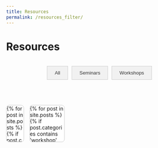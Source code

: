 ```yaml
---
title: Resources
permalink: /resources_filter/
---
```

# **Resources**
<br>

<div class="btn-group">
  <button class="btn btn-default" onclick="filterPost('all')">All</button>
  <button class="btn btn-default" onclick="filterPost('seminar')">Seminars</button>
  <button class="btn btn-default" onclick="filterPost('workshop')">Workshops</button>
</div>

<br><br>

<div id="posts" class="grid-container">
  <div class="grid-item seminar">
    {% for post in site.posts %}
      {% if post.categories contains 'seminar' %}
        <div class="list-item">
          <a href="{{ post.url | prepend: site.baseurl }}">
            <img src="/{% if post.header-img %}{{ post.header-img }}{% else %}{{ site.header-img }}{% endif %}" class="post-image">
            <div class="post-content">
              <h3 class="post-title">{{ post.title }}</h3>
              <p class="list-post-title"><strong>Speaker:</strong> {{ post.speaker }}</p>
              <p class="list-post-title">{{ post.content | strip_html | truncatewords:30 }}</p>
              <p class="list-detail" style="font-size: 1.2em;">
                <a class="video" href="{{ post.video }}"><i class="fa fa-youtube"></i> Watch now</a>
              </p>
              <p class="list-detail" style="font-size: 0.87em;">Posted on {{ post.date | date: "%B %-d, %Y" }}</p>
            </div>
          </a>
        </div>
      {% endif %}
    {% endfor %}
  </div>
  <div class="grid-item workshop">
    {% for post in site.posts %}
      {% if post.categories contains 'workshop' %}
        <div class="list-item">
          <a href="{{ post.url | prepend: site.baseurl }}">
            <img src="/{% if post.header-img %}{{ post.header-img }}{% else %}{{ site.header-img }}{% endif %}" class="post-image">
            <div class="post-content">
              <h3 class="post-title">{{ post.title }}</h3>
               <p class="list-post-title">{{ post.content | strip_html | truncatewords:30 }}</p>
                <p class="list-detail" style="font-size: 1.2em;">
                  <a class="documentation" href="{{ post.docu }}"><i class="fa fa-book"></i> Documentation</a>
                </p>
              <p class="list-detail" style="font-size: 0.87em;">Posted on {{ post.date | date: "%B %-d, %Y" }}</p>
            </div>
          </a>
        </div>
      {% endif %}
    {% endfor %}
  </div>
</div>

<script>
  function filterPost(category) {
    var posts = document.getElementById("posts").children;
    for (var i = 0; i < posts.length; i++) {
      var post = posts[i];
      if (category === 'all') {
        post.style.display = 'block';
      } else {
        if (post.classList.contains(category)) {
          post.style.display = 'block';
        } else {
          post.style.display = 'none';
        }
      }
    }
  }
</script>

<style>
  .btn-group {
    display: flex;
    justify-content: center;
    margin-bottom: 20px;
  }
  .btn {
    background-color: #f1f1f1;
    border: 1px solid #ccc;
    padding: 10px 20px;
    cursor: pointer;
    margin: 0 5px;
  }
  .btn:hover {
    background-color: #ddd;
  }
  .btn-default {
    color: #333;
  }
  .grid-container {
    display: grid;
    /*grid-template-columns: auto auto auto auto;
    grid-template-columns: repeat(auto-fill, minmax(300px, 1fr));*/
    /* row-gap: 30px;  /* Increased row gap for more space between rows */
    /* column-gap: 20px;  /* Default column gap 
    grid-template-columns: repeat(auto-fill, minmax(300px, 1fr));
    column-gap: 10px;
    row-gap: 15px;
    */
    grid-gap: 10px 15px;
    grid-template-columns: repeat(3, 1fr 2fr);
    grid-template-rows: repeat(2, 100px auto 20%);
  }
  .grid-item {
    border: 1px solid #ccc;
    border-radius: 8px;
    overflow: hidden;
    background-color: #fff;
  }
  .list-item {
    display: flex;
    flex-direction: column;
    align-items: center;
  }
  .post-image {
    width: 100%;
    height: 300px; /* Reduced height for smaller images */
    object-fit: cover;
  }
  .post-content {
    padding: 15px;
  }
  .post-title {
    font-size: 1.5em;
    margin-bottom: 10px;
  }
  .list-post-title, .list-detail {
    font-size: 1em;
    margin-bottom: 10px;
  }
  .video {
    color: #d9534f;
    text-decoration: none;
  }
  .video:hover {
    text-decoration: underline;
  }
  .documentation {
    color: #337ab7;
    text-decoration: none;
  }
  .documentation:hover {
    text-decoration: underline;
  }
</style>